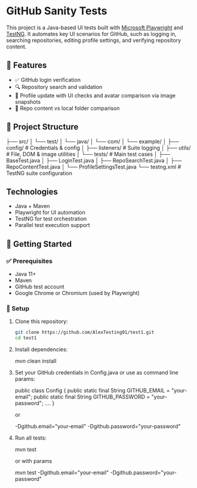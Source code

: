 # GitHub Sanity Tests

This project is a Java-based UI tests built with [Microsoft Playwright](https://playwright.dev/java/) and [TestNG](https://testng.org/).
It automates key UI scenarios for GitHub, such as logging in, searching repositories, editing profile settings, and verifying repository content.

## 🧪 Features

- ✅ GitHub login verification
- 🔍 Repository search and validation
- 📝 Profile update with UI checks and avatar comparison via image snapshots
- 📁 Repo content vs local folder comparison

## 📁 Project Structure
├── src/
│ └── test/
│ └── java/
│ └── com/
│ └── example/
│ ├── config/ # Credentials & config
│ ├── listeners/ # Suite logging
│ ├── utils/ # File, DOM & image utilities
│ └── tests/ # Main test cases
│ ├── BaseTest.java
│ ├── LoginTest.java
│ ├── RepoSearchTest.java
│ ├── RepoContentTest.java
│ └── ProfileSettingsTest.java
└── testng.xml # TestNG suite configuration

## Technologies
- Java + Maven
- Playwright for UI automation
- TestNG for test orchestration
- Parallel test execution support

## 🚀 Getting Started

### ✅ Prerequisites

- Java 11+
- Maven
- GitHub test account
- Google Chrome or Chromium (used by Playwright)

### 🔧 Setup

1. Clone this repository:

   ```bash
   git clone https://github.com/AlexTesting01/test1.git
   cd test1

2. Install dependencies:

    mvn clean install   

3. Set your GitHub credentials in Config.java or use as command line params: 

    public class Config {
        public static final String GITHUB_EMAIL = "your-email";
        public static final String GITHUB_PASSWORD = "your-password";
        ....
    }

    or

    -Dgithub.email="your-email"
    -Dgithub.password="your-password"

4. Run all tests:

    mvn test

    or with params

    mvn test -Dgithub.email="your-email"  -Dgithub.password="your-password"